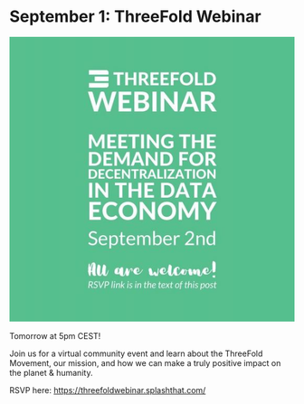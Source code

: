 # September 1: ThreeFold Webinar

![](img/tfwebinar0920.jpg)

Tomorrow at 5pm CEST!

Join us for a virtual community event and learn about the ThreeFold Movement, our mission, and how we can make a truly positive impact on the planet & humanity.

RSVP here: https://threefoldwebinar.splashthat.com/